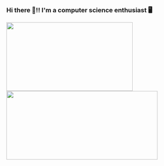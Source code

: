 ### Hi there 👋!! I'm a computer science enthusiast 🖥️

<!--
**gxrj/gxrj** is a ✨ _special_ ✨ repository because its `README.md` (this file) appears on your GitHub profile.

Here are some ideas to get you started:

- 🔭 I’m currently working on ...
- 🌱 I’m currently learning ...
- 👯 I’m looking to collaborate on ...
- 🤔 I’m looking for help with ...
- 💬 Ask me about ...
- 📫 How to reach me: ...
- 😄 Pronouns: ...
- ⚡ Fun fact: ...
-->
<div>
 <a href="https://github.com/gxrj">
  <img src ="https://github-readme-stats.vercel.app/api/top-langs/?username=gxrj&theme=darcula&layout=compact" width="330px" height="180px">  
  <img src ="https://github-readme-stats.vercel.app/api?username=gxrj&show_icons=true&theme=darcula" width="395px" height="180px">
 </a>
</div>
  
